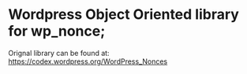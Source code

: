 # Wordpress Object Oriented library for wp_nonce;
Orignal library can be found at: https://codex.wordpress.org/WordPress_Nonces


